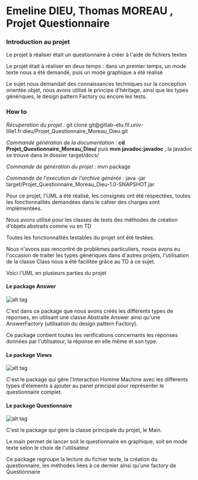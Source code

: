 <h1> Emeline DIEU, Thomas MOREAU , Projet Questionnaire </h1>

<h3> Introduction au projet </h3>
<p> Le projet à réaliser était un questionnaire à créer à l'aide de fichiers textes</p>

<p> Le projet était à réaliser en deux temps : dans un premier temps, un mode texte nous a été demandé, puis un mode graphique a été réalisé</p>

<p> Le sujet nous demandait des connaissances techniques sur la conception orientée objet, nous avons utilisé le principe d'héritage, ainsi que les types génériques, le design pattern Factory ou encore les tests.</p>

<h3> How to </h3>
<p><em>Récuperation du projet : </em> git clone git@gitlab-etu.fil.univ-lille1.fr:dieu/Projet_Questionnaire_Moreau_Dieu.git</p>

<p><em>Commande génération de la documentation : </em> <strong> cd Projet_Questionnaire_Moreau_Dieu/</strong> puis <strong> mvn javadoc:javadoc </strong> , la javadoc se trouve dans le dossier target/docs/ </p>

<p><em>Commande de génération du projet : </em>  mvn package </p>

<p> <em>Commande de l'execution de l'archive générée : </em> java -jar target/Projet_Questionnaire_Moreau_Dieu-1.0-SNAPSHOT.jar

<p> Pour ce projet,  l'UML a été réalisé, les consignes ont été respectées, toutes les fonctionnalités demandées dans le cahier des charges sont implémentées. </p>

<p> Nous avons utilisé pour les classes de tests des méthodes de création d'objets abstraits comme vu en TD</p>
<p>Toutes les fonctionnalités testables du projet ont été testées. </p>

<p> Nous n'avons pas rencontré de problèmes particuliers, nouos avons eu l'occasion de traiter les types génériques dans d'autres projets, l'utilisation de la classe Class nous a été facilitée grâce au TD à ce sujet.</p>

<p> Voici l'UML en plusieurs parties du projet </p>

<h4> Le package Answer </h4>

![alt tag](https://gitlab-etu.fil.univ-lille1.fr/dieu/Projet_Questionnaire_Moreau_Dieu/uploads/5abc58ec5ffc5ed665fd46ac7e926f3b/packageAnswer.png)

<p> C'est dans ce package que nous avons créés les différents types de réponses, en utilisant une classe Abstraite Answer ainsi qu'une AnswerFactory (utilisation du design pattern Factory). </p>
<p> Ce package contient toutes les verifications concernants les réponses données par l'utilisateur, la réponse en elle même et son type.</p>

<h4> Le package Views </h4>

![alt tag](https://gitlab-etu.fil.univ-lille1.fr/dieu/Projet_Questionnaire_Moreau_Dieu/uploads/f4f1ae614c79c509c483cb2bfcba894b/packageViews.png)

<p> C'est le package qui gère l'Interaction Homme Machine avec les différents types d'élements à ajouter au panel principal pour représenter le questionnaire complet.</p>

<h4> Le package Questionnaire </h4>

![alt tag](https://gitlab-etu.fil.univ-lille1.fr/dieu/Projet_Questionnaire_Moreau_Dieu/uploads/422b101033f4a6b197766387f82a7a3b/packageQuestionnaire.png)

<p> C'est le package qui gère la classe principale du projet, le Main.</p>
<p> Le main permet de lancer soit le questionnaire en graphique, soit en mode texte selon le choix de l'utilisateur </p>
<p> Ce package regroupe la lecture du fichier texte, la création du questionnaire, les méthodes liées à ce dernier ainsi qu'une factory de Questionnaire </p>
